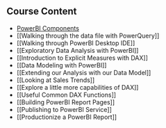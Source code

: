 ## Course Content 

+ [PowerBI Components](PowerBI%20Components.md)
+ [[Walking through the data file with PowerQuery]]
+ [[Walking through PowerBI Desktop IDE]]
+ [[Exploratory Data Analysis with PowerBI]]
+ [[Introduction to Explicit Measures with DAX]]
+ [[Data Modeling with PowerBI]]
+ [[Extending our Analysis with our Data Model]]
+ [[Looking at Sales Trends]]
+ [[Explore a little more capabilities of DAX]]
+ [[Useful Common DAX Functions]]
+ [[Building PowerBI Report Pages]]
+ [[Publishing to PowerBI Service]] 
+ [[Productionize a PowerBI Report]]


